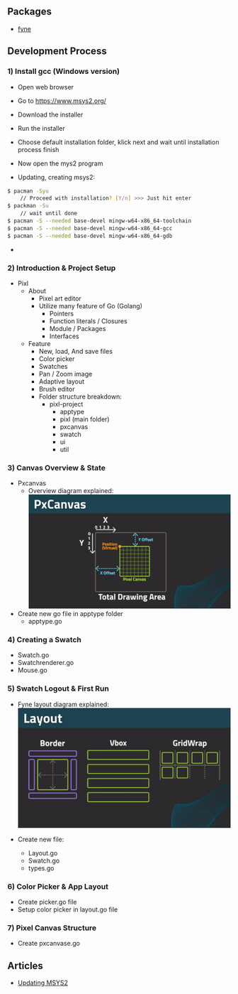 ## Packages

- [fyne](https://github.com/fyne-io/fyne)

## Development Process

### 1) Install gcc (Windows version)

- Open web browser
- Go to https://www.msys2.org/
- Download the installer
- Run the installer
- Choose default installation folder, klick next and wait until installation process finish
- Now open the mys2 program

- Updating, creating msys2:

```sh
$ pacman -Syu
    // Proceed with installation? [Y/n] >>> Just hit enter
$ packman -Su
    // wait until done
$ pacman -S --needed base-devel mingw-w64-x86_64-toolchain
$ pacman -S --needed base-devel mingw-w64-x86_64-gcc
$ pacman -S --needed base-devel mingw-w64-x86_64-gdb

```

-

### 2) Introduction & Project Setup

- Pixl
  - About
    - Pixel art editor
    - Utilize many feature of Go (Golang)
      - Pointers
      - Function literals / Closures
      - Module / Packages
      - Interfaces
  - Feature
    - New, load, And save files
    - Color picker
    - Swatches
    - Pan / Zoom image
    - Adaptive layout
    - Brush editor
    - Folder structure breakdown:
      - pixl-project
        - apptype
        - pixl (main folder)
        - pxcanvas
        - swatch
        - ui
        - util

### 3) Canvas Overview & State

- Pxcanvas
  - Overview diagram explained:
    [![](https://github.com/Rianto-RNT/pixl/blob/development/doc-assets/pixl-04-spec_002.jpg)](https://github.com/Rianto-RNT)
- Create new go file in apptype folder
  - apptype.go

### 4) Creating a Swatch

- Swatch.go
- Swatchrenderer.go
- Mouse.go

### 5) Swatch Logout & First Run

- Fyne layout diagram explained:
  [![](https://github.com/Rianto-RNT/pixl/blob/development/doc-assets/pixl-01-fyne_005.jpg)](https://github.com/Rianto-RNT)

- Create new file:
  - Layout.go
  - Swatch.go
  - types.go

### 6) Color Picker & App Layout

- Create picker.go file
- Setup color picker in layout.go file

### 7) Pixel Canvas Structure

- Create pxcanvase.go

## Articles

- [Updating MSYS2](https://www.msys2.org/docs/updating/)

